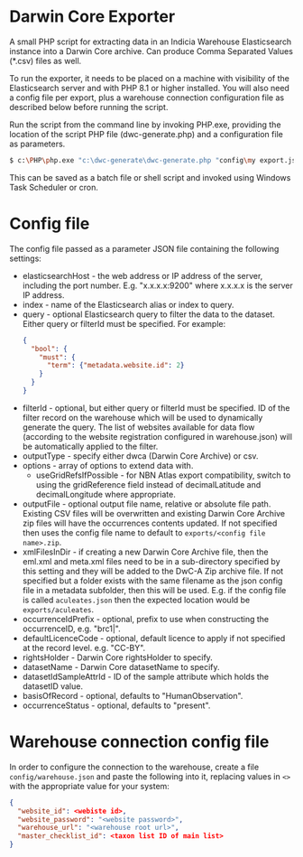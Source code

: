 # Darwin Core Exporter

A small PHP script for extracting data in an Indicia Warehouse Elasticsearch instance into a
Darwin Core archive. Can produce Comma Separated Values (*.csv) files as well.

To run the exporter, it needs to be placed on a machine with visibility of the Elasticsearch server
and with PHP 8.1 or higher installed. You will also need a config file per export, plus a warehouse
connection configuration file as described below before running the script.

Run the script from the command line by invoking PHP.exe, providing the location of the script PHP
file (dwc-generate.php) and a configuration file as parameters.

```bash
$ c:\PHP\php.exe "c:\dwc-generate\dwc-generate.php "config\my export.json"
```

This can be saved as a batch file or shell script and invoked using Windows Task Scheduler or cron.

# Config file

The config file passed as a parameter JSON file containing the following settings:

* elasticsearchHost - the web address or IP address of the server, including the port number. E.g.
  "x.x.x.x:9200" where x.x.x.x is the server IP address.
* index - name of the Elasticsearch alias or index to query.
* query - optional Elasticsearch query to filter the data to the dataset. Either query or filterId
  must be specified. For example:
  ```json
  {
    "bool": {
      "must": {
        "term": {"metadata.website.id": 2}
      }
    }
  }
  ```
* filterId - optional, but either query or filterId must be specified. ID of the filter record on
  the warehouse which will be used to dynamically generate the query. The list of websites
  available for data flow (according to the website registration configured in warehouse.json) will
  be automatically applied to the filter.
* outputType - specify either dwca (Darwin Core Archive) or csv.
* options - array of options to extend data with.
  * useGridRefsIfPossible - for NBN Atlas export compatibility, switch to using the gridReference
    field instead of decimalLatitude and decimalLongitude where appropriate.
* outputFile - optional output file name, relative or absolute file path. Existing CSV files will
  be overwritten and existing Darwin Core Archive zip files will have the occurrences contents
  updated. If not specified then uses the config file name to default to
  `exports/<config file name>.zip`.
* xmlFilesInDir - if creating a new Darwin Core Archive file, then the eml.xml and meta.xml files
  need to be in a sub-directory specified by this setting and they will be added to the DwC-A Zip
  archive file. If not specified but a folder exists with the same filename as the json config file
  in a metadata subfolder, then this will be used. E.g. if the config file is called
  `aculeates.json` then the expected location would be `exports/aculeates`.
* occurrenceIdPrefix - optional, prefix to use when constructing the occurrenceID, e.g. "brc1|".
* defaultLicenceCode - optional, default licence to apply if not specified at the record level.
  e.g. "CC-BY".
* rightsHolder - Darwin Core rightsHolder to specify.
* datasetName - Darwin Core datasetName to specify.
* datasetIdSampleAttrId - ID of the sample attribute which holds the datasetID value.
* basisOfRecord - optional, defaults to "HumanObservation".
* occurrenceStatus - optional, defaults to "present".

# Warehouse connection config file

In order to configure the connection to the warehouse, create a file `config/warehouse.json` and
paste the following into it, replacing values in `<>` with the appropriate value for your system:

```json
{
  "website_id": <webiste id>,
  "website_password": "<website password>",
  "warehouse_url": "<warehouse root url>",
  "master_checklist_id": <taxon list ID of main list>
}
```